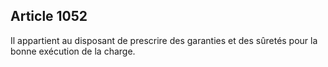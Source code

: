 Article 1052
----
Il appartient au disposant de prescrire des garanties et des sûretés pour la
bonne exécution de la charge.
